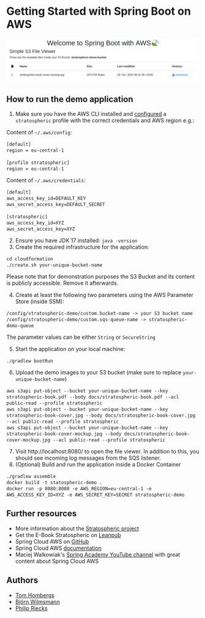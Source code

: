 # Getting Started with Spring Boot on AWS

[![Demo](docs/s3simpleFileViewer.png)](https://stratospheric.dev)

## How to run the demo application

1. Make sure you have the AWS CLI installed and [configured](https://docs.aws.amazon.com/cli/latest/userguide/cli-configure-profiles.html) a `stratospheric` profile with the correct credentials and AWS region e.g.:

Content of `~/.aws/config`:
```
[default]
region = eu-central-1

[profile stratospheric]
region = eu-central-1
```

Content of `~/.aws/credentials`:

```
[default]
aws_access_key_id=DEFAULT_KEY
aws_secret_access_key=DEFAULT_SECRET

[stratospheric]
aws_access_key_id=XYZ
aws_secret_access_key=XYZ
```

2. Ensure you have JDK 17 installed: `java -version`
3. Create the required infrastructure for the application:
```
cd cloudformation
./create.sh your-unique-bucket-name
```

Please note that for demonstration purposes the S3 Bucket and its content is publicly accessible. Remove it afterwards.

4. Create at least the following two parameters using the AWS Parameter Store (inside SSM):

```
/config/stratospheric-demo/custom.bucket-name -> your S3 bucket name
/config/stratospheric-demo/custom.sqs-queue-name -> stratospheric-demo-queue
```

The parameter values can be either `String` or `SecureString`

5. Start the application on your local machine:
```
./gradlew bootRun
```
6. Upload the demo images to your S3 bucket (make sure to replace `your-unique-bucket-name`)
```
aws s3api put-object --bucket your-unique-bucket-name --key stratospheric-book.pdf --body docs/stratospheric-book.pdf --acl public-read --profile stratospheric
aws s3api put-object --bucket your-unique-bucket-name --key stratospheric-book-cover.jpg --body docs/stratospheric-book-cover.jpg --acl public-read --profile stratospheric
aws s3api put-object --bucket your-unique-bucket-name --key stratospheric-book-cover-mockup.jpg --body docs/stratospheric-book-cover-mockup.jpg --acl public-read --profile stratospheric
```
7. Visit http://localhost:8080/ to open the file viewer. In addition to this, you should see incoming log messages from the SQS listener.
8. (Optional) Build and run the application inside a Docker Container
```
./gradlew assemble
docker build -t statospheric-demo .
docker run -p 8080:8080 -e AWS_REGION=eu-central-1 -e AWS_ACCESS_KEY_ID=XYZ -e AWS_SECRET_KEY=SECRET stratospheric-demo
```

## Further resources

- More information about the [Stratospheric project](https://stratospheric.dev)
- Get the E-Book Stratospheric on [Leanpub](https://leanpub.com/stratospheric)
- Spring Cloud AWS on [GitHub](https://github.com/spring-cloud/spring-cloud-aws)
- Spring Cloud AWS [documentation](https://docs.spring.io/spring-cloud-aws/docs/current/reference/html/)
- Maciej Walkowiak's [Spring Academy YouTube channel](https://www.youtube.com/channel/UCslYinLbZnzzUdG0BMaiDKw) with great content about Spring Cloud AWS

## Authors

- [Tom Hombergs](https://reflectoring.io/)
- [Björn Wilmsmann](https://bjoernkw.com/)
- [Philip Riecks](https://rieckpil.de/)
